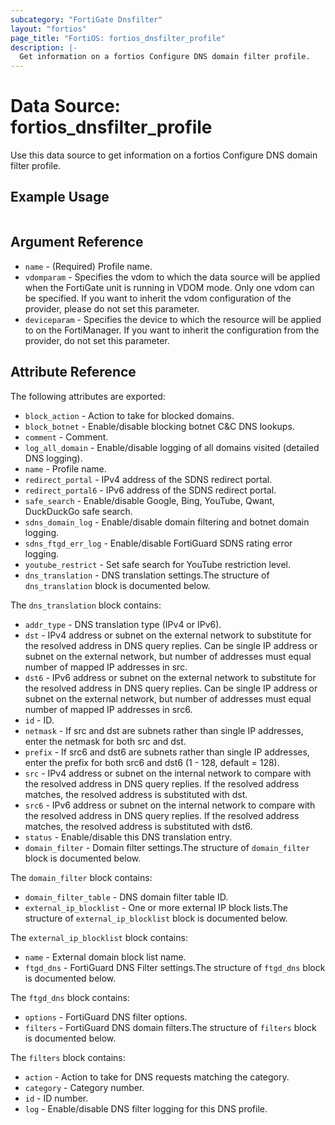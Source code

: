 ```yaml
---
subcategory: "FortiGate Dnsfilter"
layout: "fortios"
page_title: "FortiOS: fortios_dnsfilter_profile"
description: |-
  Get information on a fortios Configure DNS domain filter profile.
---
```


# Data Source: fortios_dnsfilter_profile
Use this data source to get information on a fortios Configure DNS domain filter profile.


## Example Usage

```hcl

```

## Argument Reference

* `name` - (Required) Profile name.
* `vdomparam` - Specifies the vdom to which the data source will be applied when the FortiGate unit is running in VDOM mode. Only one vdom can be specified. If you want to inherit the vdom configuration of the provider, please do not set this parameter.
* `deviceparam` - Specifies the device to which the resource will be applied to on the FortiManager. If you want to inherit the configuration from the provider, do not set this parameter.

## Attribute Reference

The following attributes are exported:

* `block_action` - Action to take for blocked domains.
* `block_botnet` - Enable/disable blocking botnet C&C DNS lookups.
* `comment` - Comment.
* `log_all_domain` - Enable/disable logging of all domains visited (detailed DNS logging).
* `name` - Profile name.
* `redirect_portal` - IPv4 address of the SDNS redirect portal.
* `redirect_portal6` - IPv6 address of the SDNS redirect portal.
* `safe_search` - Enable/disable Google, Bing, YouTube, Qwant, DuckDuckGo safe search.
* `sdns_domain_log` - Enable/disable domain filtering and botnet domain logging.
* `sdns_ftgd_err_log` - Enable/disable FortiGuard SDNS rating error logging.
* `youtube_restrict` - Set safe search for YouTube restriction level.
* `dns_translation` - DNS translation settings.The structure of `dns_translation` block is documented below.

The `dns_translation` block contains:

* `addr_type` - DNS translation type (IPv4 or IPv6).
* `dst` - IPv4 address or subnet on the external network to substitute for the resolved address in DNS query replies. Can be single IP address or subnet on the external network, but number of addresses must equal number of mapped IP addresses in src.
* `dst6` - IPv6 address or subnet on the external network to substitute for the resolved address in DNS query replies. Can be single IP address or subnet on the external network, but number of addresses must equal number of mapped IP addresses in src6.
* `id` - ID.
* `netmask` - If src and dst are subnets rather than single IP addresses, enter the netmask for both src and dst.
* `prefix` - If src6 and dst6 are subnets rather than single IP addresses, enter the prefix for both src6 and dst6 (1 - 128, default = 128).
* `src` - IPv4 address or subnet on the internal network to compare with the resolved address in DNS query replies. If the resolved address matches, the resolved address is substituted with dst.
* `src6` - IPv6 address or subnet on the internal network to compare with the resolved address in DNS query replies. If the resolved address matches, the resolved address is substituted with dst6.
* `status` - Enable/disable this DNS translation entry.
* `domain_filter` - Domain filter settings.The structure of `domain_filter` block is documented below.

The `domain_filter` block contains:

* `domain_filter_table` - DNS domain filter table ID.
* `external_ip_blocklist` - One or more external IP block lists.The structure of `external_ip_blocklist` block is documented below.

The `external_ip_blocklist` block contains:

* `name` - External domain block list name.
* `ftgd_dns` - FortiGuard DNS Filter settings.The structure of `ftgd_dns` block is documented below.

The `ftgd_dns` block contains:

* `options` - FortiGuard DNS filter options.
* `filters` - FortiGuard DNS domain filters.The structure of `filters` block is documented below.

The `filters` block contains:

* `action` - Action to take for DNS requests matching the category.
* `category` - Category number.
* `id` - ID number.
* `log` - Enable/disable DNS filter logging for this DNS profile.
